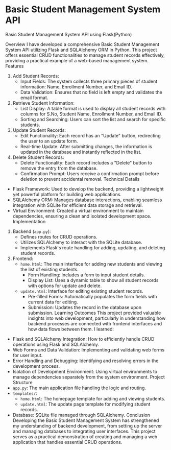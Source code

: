 # Basic Student Management System API

Basic Student Management System API using Flask(Python)

Overview
I have developed a comprehensive Basic Student Management System API utilizing Flask and SQLAlchemy ORM in Python. This project offers essential CRUD functionalities to manage student records effectively, providing a practical example of a web-based management system.
Features
1. Add Student Records: 
   - Input Fields: The system collects three primary pieces of student information: Name, Enrollment Number, and Email ID.
   - Data Validation: Ensures that no field is left empty and validates the email format.
2. Retrieve Student Information:
   - List Display: A table format is used to display all student records with columns for S.No, Student Name, Enrollment Number, and Email ID.
   - Sorting and Searching: Users can sort the list and search for specific students.
3. Update Student Records:
   - Edit Functionality: Each record has an "Update" button, redirecting the user to an update form.
   - Real-time Update: After submitting changes, the information is updated in the database and instantly reflected in the list.
4. Delete Student Records:
   - Delete Functionality: Each record includes a "Delete" button to remove the entry from the database.
   - Confirmation Prompt: Users receive a confirmation prompt before deletion to prevent accidental removal.
 Technical Details
- Flask Framework: Used to develop the backend, providing a lightweight yet powerful platform for building web applications.
- SQLAlchemy ORM: Manages database interactions, enabling seamless integration with SQLite for efficient data storage and retrieval.
- Virtual Environment: Created a virtual environment to maintain dependencies, ensuring a clean and isolated development space.
Implementation
1. Backend (`app.py`):
   - Defines routes for CRUD operations.
   - Utilizes SQLAlchemy to interact with the SQLite database.
   - Implements Flask's route handling for adding, updating, and deleting student records.
2. Frontend:
   - `home.html`: The main interface for adding new students and viewing the list of existing students.
     - Form Handling: Includes a form to input student details.
     - Display List: Uses a dynamic table to show all student records with options for update and delete.
   - `update.html`: Interface for editing existing student records.
     - Pre-filled Forms: Automatically populates the form fields with current data for editing.
     - Submission: Updates the record in the database upon submission.
Learning Outcomes
This project provided valuable insights into web development, particularly in understanding how backend processes are connected with frontend interfaces and how data flows between them. I learned:
- Flask and SQLAlchemy Integration: How to efficiently handle CRUD operations using Flask and SQLAlchemy.
- Web Forms and Data Validation: Implementing and validating web forms for user input.
- Error Handling and Debugging: Identifying and resolving errors in the development process.
- Isolation of Development Environment: Using virtual environments to manage dependencies separately from the system environment.
Project Structure
- `app.py`: The main application file handling the logic and routing.
- `templates/`:
  - `home.html`: The homepage template for adding and viewing students.
  - `update.html`: The update page template for modifying student records.
- Database: SQLite file managed through SQLAlchemy.
Conclusion
Developing the Basic Student Management System has strengthened my understanding of backend development, from setting up the server and managing databases to integrating user interfaces. This project serves as a practical demonstration of creating and managing a web application that handles essential CRUD operations.
